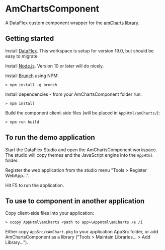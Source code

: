 # AmChartsComponent

A DataFlex custom component wrapper for the [amCharts library](https://www.amcharts.com/).

## Getting started

Install [DataFlex](https://www.dataaccess.com/download/dfstudio/). This workspace is setup for version 19.0, but should be easy to migrate.

Install [Node.js](https://nodejs.org/). Version 10 or later will do nicely.

Install [Brunch](http://brunch.io/) using NPM:

    > npm install -g brunch

Install dependencies - from your AmChartsComponent folder run:

    > npm install

Build the component client-side files (will be placed in `AppHtml/amCharts/`):

    > npm run build

## To run the demo application

Start the DataFlex Studio and open the AmChartsComponent workspace. The studio will copy themes and the JavaScript engine into the `AppHtml` folder.

Register the web application from the studio menu "Tools > Register WebApp...".

Hit F5 to run the application.

## To use to component in another application

Copy client-side files into your application:

    > xcopy AppHtml\amCharts <path to app>\AppHtml\amCharts /e /i

Either copy `AppSrc/cAmChart.pkg` to your application AppSrc folder, or add AmChartsComponent as a library ("Tools > Maintain Libraries... > Add Library...").
